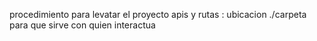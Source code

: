 procedimiento para levatar el proyecto 
apis y rutas :
 ubicacion ./carpeta 
 para que sirve 
 con quien interactua 
